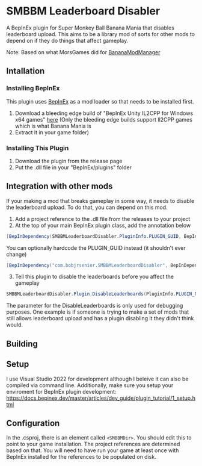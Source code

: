 # SMBBM Leaderboard Disabler

A BepInEx plugin for Super Monkey Ball Banana Mania that disables leaderboard upload. This aims to be a library mod of sorts for other mods to depend on if they do things that affect gameplay.

Note: Based on what MorsGames did for [BananaModManager](https://github.com/MorsGames/BananaModManager)

## Intallation

### Installing BepInEx

This plugin uses [BepInEx](https://github.com/BepInEx/BepInEx) as a mod loader so that needs to be installed first.

1. Download a bleeding edge build of "BepInEx Unity IL2CPP for Windows x64 games" [here](https://builds.bepinex.dev/projects/bepinex_be) (Only the bleeding edge builds support Il2CPP games which is what Banana Mania is
2. Extract it in your game folder)

### Installing This Plugin

1. Download the plugin from the release page
2. Put the .dll file in your "BepInEx/plugins" folder

## Integration with other mods

If your making a mod that breaks gameplay in some way, it needs to disable the leaderboard upload. To do that, you can depend on this mod.

1. Add a project reference to the .dll file from the releases to your project
2. At the top of your main BepInEx plugin class, add the annotation below

```csharp
[BepInDependency(SMBBMLeaderboardDisabler.PluginInfo.PLUGIN_GUID, BepInDependency.DependencyFlags.HardDependency)]
```
You can optionally hardcode the PLUGIN_GUID instead (it shouldn't ever change)
```csharp
[BepInDependency("com.bobjrsenior.SMBBMLeaderboardDisabler", BepInDependency.DependencyFlags.HardDependency)]
```

3. Tell this plugin to disable the leaderboards before you affect the gameplay

```csharp
SMBBMLeaderboardDisabler.Plugin.DisableLeaderboards(PluginInfo.PLUGIN_NAME);
```
The parameter for the DisableLeaderboards is only used for debugging purposes. One example is if someone is trying to make a set of mods that still allows leaderboard upload and has a plugin disabling it they didn't think would. 

## Building

## Setup

I use Visual Studio 2022  for development although I beleive it can also be compiled via command line. Additionally, make sure you setup your enviroment for BepInEx plugin development: https://docs.bepinex.dev/master/articles/dev_guide/plugin_tutorial/1_setup.html

## Configuration

In the .csproj, there is an element called `<SMBBMDir>`. You should edit this to point to your game installation. The project references are determined based on that. You will need to have run your game at least once with BepInEx installed for the references to be populated on disk.